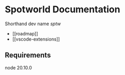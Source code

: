 # Spotworld Documentation

Shorthand dev name <em>sptw</em>

- [[roadmap]]
- [[vscode-extensions]]


## Requirements
node 20.10.0